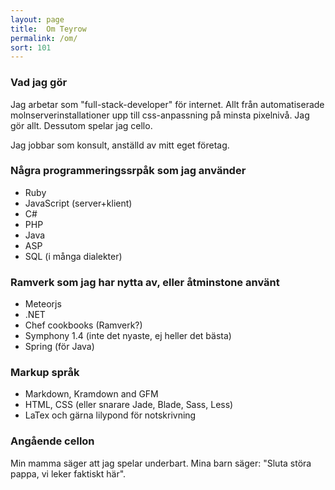 ```yaml
---
layout: page
title:  Om Teyrow
permalink: /om/
sort: 101
---
```


### Vad jag gör

Jag arbetar som "full-stack-developer" för internet. Allt från automatiserade molnserverinstallationer upp till css-anpassning på minsta pixelnivå. Jag gör allt. Dessutom spelar jag cello.


Jag jobbar som konsult, anställd av mitt eget företag. 


### Några programmeringssrpåk som jag använder 

* Ruby
* JavaScript (server+klient)
* C#
* PHP
* Java
* ASP
* SQL (i många dialekter)

### Ramverk som jag har nytta av, eller åtminstone använt

* Meteorjs
* .NET
* Chef cookbooks (Ramverk?)
* Symphony 1.4 (inte det nyaste, ej heller det bästa)
* Spring (för Java)

### Markup språk

* Markdown, Kramdown and GFM
* HTML, CSS (eller snarare Jade, Blade, Sass, Less)
* LaTex och gärna lilypond för notskrivning

### Angående cellon

Min mamma säger att jag spelar underbart. Mina barn säger: "Sluta störa pappa, vi leker faktiskt här".
